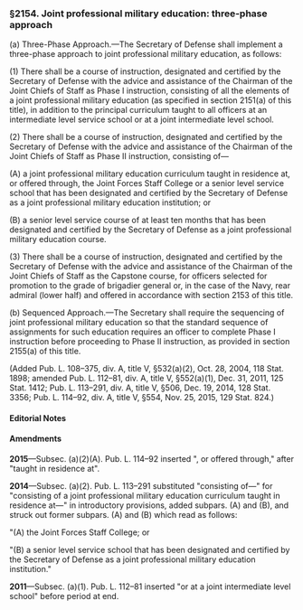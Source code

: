 ### §2154. Joint professional military education: three-phase approach ###

(a) Three-Phase Approach.—The Secretary of Defense shall implement a three-phase approach to joint professional military education, as follows:

(1) There shall be a course of instruction, designated and certified by the Secretary of Defense with the advice and assistance of the Chairman of the Joint Chiefs of Staff as Phase I instruction, consisting of all the elements of a joint professional military education (as specified in section 2151(a) of this title), in addition to the principal curriculum taught to all officers at an intermediate level service school or at a joint intermediate level school.

(2) There shall be a course of instruction, designated and certified by the Secretary of Defense with the advice and assistance of the Chairman of the Joint Chiefs of Staff as Phase II instruction, consisting of—

(A) a joint professional military education curriculum taught in residence at, or offered through, the Joint Forces Staff College or a senior level service school that has been designated and certified by the Secretary of Defense as a joint professional military education institution; or

(B) a senior level service course of at least ten months that has been designated and certified by the Secretary of Defense as a joint professional military education course.

(3) There shall be a course of instruction, designated and certified by the Secretary of Defense with the advice and assistance of the Chairman of the Joint Chiefs of Staff as the Capstone course, for officers selected for promotion to the grade of brigadier general or, in the case of the Navy, rear admiral (lower half) and offered in accordance with section 2153 of this title.

(b) Sequenced Approach.—The Secretary shall require the sequencing of joint professional military education so that the standard sequence of assignments for such education requires an officer to complete Phase I instruction before proceeding to Phase II instruction, as provided in section 2155(a) of this title.

(Added Pub. L. 108–375, div. A, title V, §532(a)(2), Oct. 28, 2004, 118 Stat. 1898; amended Pub. L. 112–81, div. A, title V, §552(a)(1), Dec. 31, 2011, 125 Stat. 1412; Pub. L. 113–291, div. A, title V, §506, Dec. 19, 2014, 128 Stat. 3356; Pub. L. 114–92, div. A, title V, §554, Nov. 25, 2015, 129 Stat. 824.)

#### **Editorial Notes** ####

#### Amendments ####

**2015**—Subsec. (a)(2)(A). Pub. L. 114–92 inserted ", or offered through," after "taught in residence at".

**2014**—Subsec. (a)(2). Pub. L. 113–291 substituted "consisting of—" for "consisting of a joint professional military education curriculum taught in residence at—" in introductory provisions, added subpars. (A) and (B), and struck out former subpars. (A) and (B) which read as follows:

"(A) the Joint Forces Staff College; or

"(B) a senior level service school that has been designated and certified by the Secretary of Defense as a joint professional military education institution."

**2011**—Subsec. (a)(1). Pub. L. 112–81 inserted "or at a joint intermediate level school" before period at end.